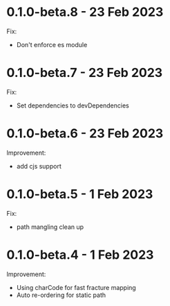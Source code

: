 # 0.1.0-beta.8 - 23 Feb 2023
Fix:
- Don't enforce es module

# 0.1.0-beta.7 - 23 Feb 2023
Fix:
- Set dependencies to devDependencies

# 0.1.0-beta.6 - 23 Feb 2023
Improvement:
- add cjs support

# 0.1.0-beta.5 - 1 Feb 2023
Fix:
- path mangling clean up

# 0.1.0-beta.4 - 1 Feb 2023
Improvement:
- Using charCode for fast fracture mapping
- Auto re-ordering for static path